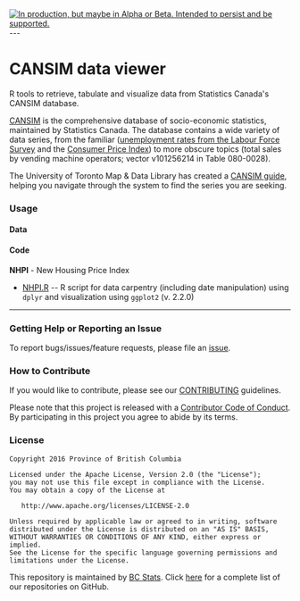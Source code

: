 
<div id="devex-badge">
<a rel="Delivery" href="https://github.com/BCDevExchange/docs/blob/master/discussion/projectstates.md"><img alt="In production, but maybe in Alpha or Beta. Intended to persist and be supported." style="border-width:0" src="http://bcdevexchange.org/badge/3.svg" title="In production, but maybe in Alpha or Beta. Intended to persist and be supported." /></a>
</div>
---

# CANSIM data viewer 

R tools to retrieve, tabulate and visualize data from Statistics Canada's CANSIM database.

[CANSIM](http://www5.statcan.gc.ca/cansim/a01?lang=eng&p2=1) is the comprehensive database of socio-economic statistics, maintained by Statistics Canada. The database contains a wide variety of data series, from the familiar ([unemployment rates from the Labour Force Survey](http://www5.statcan.gc.ca/cansim/a26?lang=eng&retrLang=eng&id=2820087&&pattern=&stByVal=1&p1=1&p2=31&tabMode=dataTable&csid=) and the [Consumer Price Index](http://www5.statcan.gc.ca/cansim/a26?lang=eng&retrLang=eng&id=3260020&&pattern=&stByVal=1&p1=1&p2=31&tabMode=dataTable&csid=)) to more obscure topics (total sales by vending machine operators; vector v101256214 in Table 080-0028).

The University of Toronto Map & Data Library has created a [CANSIM guide](http://data.library.utoronto.ca/cansim-guide), helping you navigate through the system to find the series you are seeking.

### Usage


#### Data


#### Code

**NHPI** - New Housing Price Index

- [NHPI.R](NHPI.R) -- R script for data carpentry (including date manipulation) using `dplyr` and visualization using `ggplot2` (v. 2.2.0)


---

### Getting Help or Reporting an Issue

To report bugs/issues/feature requests, please file an [issue](https://github.com/bcgov/distance_calculator/issues/).

### How to Contribute

If you would like to contribute, please see our [CONTRIBUTING](CONTRIBUTING.md) guidelines.

Please note that this project is released with a [Contributor Code of Conduct](CODE_OF_CONDUCT.md). By participating in this project you agree to abide by its terms.

### License

    Copyright 2016 Province of British Columbia

    Licensed under the Apache License, Version 2.0 (the "License");
    you may not use this file except in compliance with the License.
    You may obtain a copy of the License at 

       http://www.apache.org/licenses/LICENSE-2.0

    Unless required by applicable law or agreed to in writing, software
    distributed under the License is distributed on an "AS IS" BASIS,
    WITHOUT WARRANTIES OR CONDITIONS OF ANY KIND, either express or implied.
    See the License for the specific language governing permissions and
    limitations under the License.
    
This repository is maintained by [BC Stats](http://www.bcstats.gov.bc.ca). Click [here](https://github.com/bcgov/BCStats) for a complete list of our repositories on GitHub.

